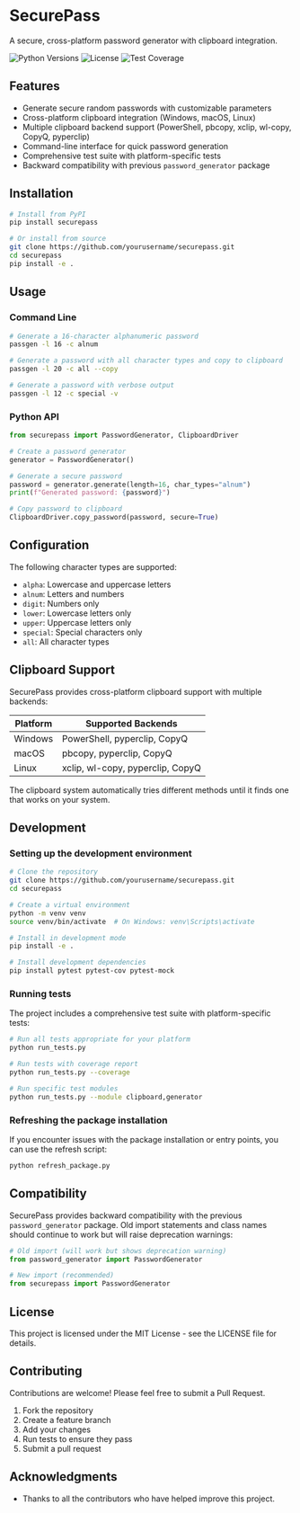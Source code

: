 # SecurePass

A secure, cross-platform password generator with clipboard integration.

![Python Versions](https://img.shields.io/badge/python-3.8%2B-blue)
![License](https://img.shields.io/badge/license-MIT-green)
![Test Coverage](https://img.shields.io/badge/coverage-71%25-yellow)

## Features

- Generate secure random passwords with customizable parameters
- Cross-platform clipboard integration (Windows, macOS, Linux)
- Multiple clipboard backend support (PowerShell, pbcopy, xclip, wl-copy, CopyQ, pyperclip)
- Command-line interface for quick password generation
- Comprehensive test suite with platform-specific tests
- Backward compatibility with previous `password_generator` package

## Installation

```bash
# Install from PyPI
pip install securepass

# Or install from source
git clone https://github.com/yourusername/securepass.git
cd securepass
pip install -e .
```

## Usage

### Command Line

```bash
# Generate a 16-character alphanumeric password
passgen -l 16 -c alnum

# Generate a password with all character types and copy to clipboard
passgen -l 20 -c all --copy

# Generate a password with verbose output
passgen -l 12 -c special -v
```

### Python API

```python
from securepass import PasswordGenerator, ClipboardDriver

# Create a password generator
generator = PasswordGenerator()

# Generate a secure password
password = generator.generate(length=16, char_types="alnum")
print(f"Generated password: {password}")

# Copy password to clipboard
ClipboardDriver.copy_password(password, secure=True)
```

## Configuration

The following character types are supported:

- `alpha`: Lowercase and uppercase letters
- `alnum`: Letters and numbers
- `digit`: Numbers only
- `lower`: Lowercase letters only
- `upper`: Uppercase letters only
- `special`: Special characters only
- `all`: All character types

## Clipboard Support

SecurePass provides cross-platform clipboard support with multiple backends:

| Platform | Supported Backends |
|----------|-------------------|
| Windows  | PowerShell, pyperclip, CopyQ |
| macOS    | pbcopy, pyperclip, CopyQ |
| Linux    | xclip, wl-copy, pyperclip, CopyQ |

The clipboard system automatically tries different methods until it finds one that works on your system.

## Development

### Setting up the development environment

```bash
# Clone the repository
git clone https://github.com/yourusername/securepass.git
cd securepass

# Create a virtual environment
python -m venv venv
source venv/bin/activate  # On Windows: venv\Scripts\activate

# Install in development mode
pip install -e .

# Install development dependencies
pip install pytest pytest-cov pytest-mock
```

### Running tests

The project includes a comprehensive test suite with platform-specific tests:

```bash
# Run all tests appropriate for your platform
python run_tests.py

# Run tests with coverage report
python run_tests.py --coverage

# Run specific test modules
python run_tests.py --module clipboard,generator
```

### Refreshing the package installation

If you encounter issues with the package installation or entry points, you can use the refresh script:

```bash
python refresh_package.py
```

## Compatibility

SecurePass provides backward compatibility with the previous `password_generator` package. Old import statements and class names should continue to work but will raise deprecation warnings:

```python
# Old import (will work but shows deprecation warning)
from password_generator import PasswordGenerator

# New import (recommended)
from securepass import PasswordGenerator
```

## License

This project is licensed under the MIT License - see the LICENSE file for details.

## Contributing

Contributions are welcome! Please feel free to submit a Pull Request.

1. Fork the repository
2. Create a feature branch
3. Add your changes
4. Run tests to ensure they pass
5. Submit a pull request

## Acknowledgments

- Thanks to all the contributors who have helped improve this project.